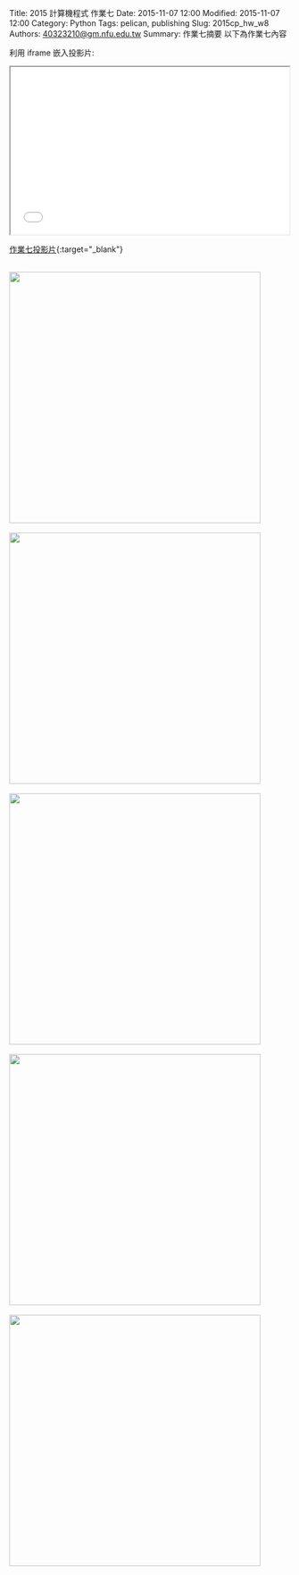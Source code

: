 Title: 2015 計算機程式 作業七
Date: 2015-11-07 12:00
Modified: 2015-11-07 12:00
Category: Python
Tags: pelican, publishing
Slug: 2015cp_hw_w8
Authors: 40323210@gm.nfu.edu.tw
Summary: 作業七摘要
以下為作業七內容

利用 iframe 嵌入投影片:

<iframe src="40323210_cp_w8.html" width="500" height="300"></iframe>

[作業七投影片](simplest8.html){:target="_blank"}


<br>
<img src="https://copy.com/JfDfh3SO6n8IhcH4"width="450"height="450">
<br>
<br>
<img src="https://copy.com/klKqzdKaMHEoWaGA"width="450"height="450">
<br>
<br>
<img
src="https://copy.com/17eT322XxNoBqGrE"width="450"height="450">
<br>
<br>
<img
src="https://copy.com/Cq2QjtLpEusXKmUw"width="450"height="450">
<br>
<br>
<img
src="https://copy.com/IekZ7DMaRO8FH6pA"width="450"height="450">
<br>
<br>